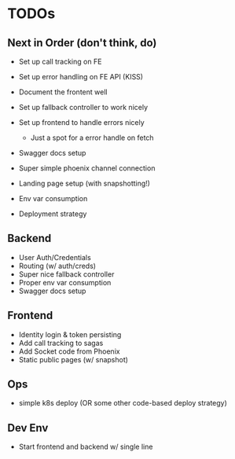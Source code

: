 # TODOs

## Next in Order (don't think, do)

- Set up call tracking on FE
- Set up error handling on FE API (KISS)
- Document the frontent well

- Set up fallback controller to work nicely
- Set up frontend to handle errors nicely
  - Just a spot for a error handle on fetch
- Swagger docs setup
- Super simple phoenix channel connection
- Landing page setup (with snapshotting!)
- Env var consumption
- Deployment strategy

## Backend

- User Auth/Credentials
- Routing (w/ auth/creds)
- Super nice fallback controller
- Proper env var consumption
- Swagger docs setup

## Frontend

- Identity login & token persisting
- Add call tracking to sagas
- Add Socket code from Phoenix
- Static public pages (w/ snapshot)

## Ops

- simple k8s deploy (OR some other code-based deploy strategy)

## Dev Env

- Start frontend and backend w/ single line
